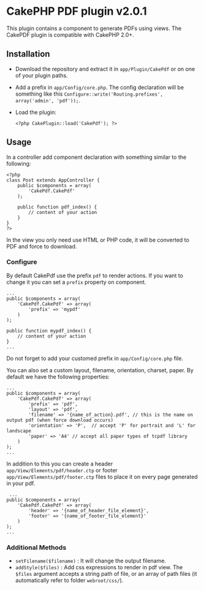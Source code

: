 # CakePHP PDF plugin v2.0.1
This plugin contains a component to generate PDFs using views.
The CakePDF plugin is compatible with CakePHP 2.0+.

## Installation
- Download the repository and extract it in `app/Plugin/CakePdf` or on one of your plugin paths.
- Add a prefix in `app/Config/core.php`. The config declaration will be something like this `Configure::write('Routing.prefixes', array('admin', 'pdf'));`.
- Load the plugin:

	```
	<?php CakePlugin::load('CakePdf'); ?>

## Usage
In a controller add component declaration with something similar to the following:

	<?php
	class Post extends AppController {
		public $components = array(
			'CakePdf.CakePdf'
		);

		public function pdf_index() {
			// content of your action
		}
	}
	?>

In the view you only need use HTML or PHP code, it will be converted to PDF and force to download.

### Configure
By default CakePdf use the prefix `pdf` to render actions.
If you want to change it you can set a `prefix` property on component.

    ...
    public $components = array(
        'CakePdf.CakePdf' => array(
            'prefix' => 'mypdf'
        )
    );

    public function mypdf_index() {
        // content of your action
    }
    ...

Do not forget to add your customed prefix in `app/Config/core.php` file.

You can also set a custom layout, filename, orientation, charset, paper.
By default we have the following properties:

    ...
    public $components = array(
        'CakePdf.CakePdf' => array(
            'prefix' => 'pdf',
            'layout' => 'pdf',
            'filename' => '{name_of_action}.pdf', // this is the name on output pdf (when force download occurs)
            'orientation' => 'P',  // accept 'P' for portrait and 'L' for landscape
            'paper' => 'A4' // accept all paper types of tcpdf library
        )
    );
    ...

In addition to this you can create a header `app/View/Elements/pdf/header.ctp` or footer `app/View/Elements/pdf/footer.ctp` files to place it on every page generated in your pdf.

     ...
    public $components = array(
        'CakePdf.CakePdf' => array(
            'header' => '{name_of_header_file_element}',
            'footer' => '{name_of_footer_file_element}'
        )
    );
    ...

### Additional Methods
- `setFilename($filename)` : It will change the output filename.
- `addStyle($files)` : Add css expressions to render in pdf view. The `$files` argument accepts a string path of file, or an array of path files (it automatically refer to folder `webroot/css/`).